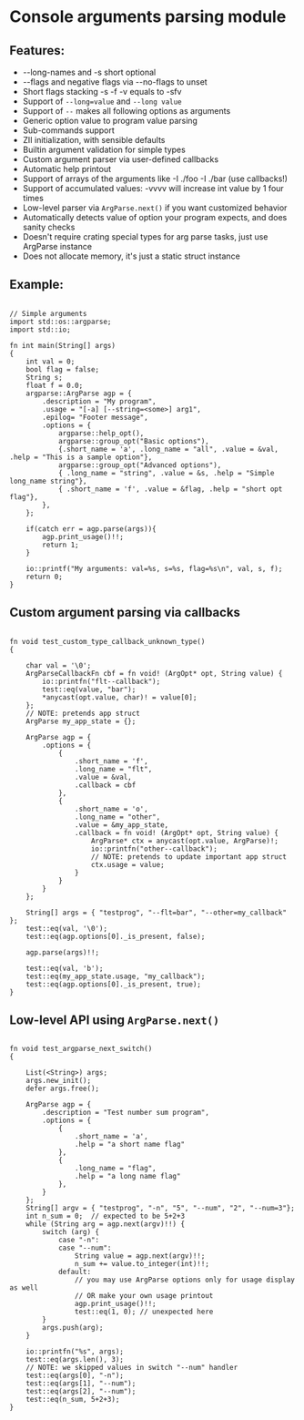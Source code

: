 # Console arguments parsing module

 ## Features:
 - --long-names and -s short optional
 - --flags and negative flags via --no-flags to unset
 - Short flags stacking -s -f -v equals to -sfv
 - Support of `--long=value` and `--long value`
 - Support of `--` makes all following options as arguments
 - Generic option value to program value parsing
 - Sub-commands support
 - ZII initialization, with sensible defaults
 - Builtin argument validation for simple types
 - Custom argument parser via user-defined callbacks
 - Automatic help printout
 - Support of arrays of the arguments like -I ./foo -I ./bar (use callbacks!)
 - Support of accumulated values: -vvvv will increase int value by 1 four times
 - Low-level parser via `ArgParse.next()` if you want customized behavior
 - Automatically detects value of option your program expects, and does sanity checks
 - Doesn't require crating special types for arg parse tasks, just use ArgParse instance 
 - Does not allocate memory, it's just a static struct instance

## Example:

```zig

// Simple arguments
import std::os::argparse;
import std::io;

fn int main(String[] args)
{
    int val = 0;
    bool flag = false;
    String s;
    float f = 0.0;
    argparse::ArgParse agp = {
        .description = "My program",
        .usage = "[-a] [--string=<some>] arg1",
        .epilog= "Footer message",
        .options = { 
            argparse::help_opt(),
            argparse::group_opt("Basic options"),
            {.short_name = 'a', .long_name = "all", .value = &val, .help = "This is a sample option"},
            argparse::group_opt("Advanced options"),
            { .long_name = "string", .value = &s, .help = "Simple long_name string"},
            { .short_name = 'f', .value = &flag, .help = "short opt flag"},
        }, 
    };

    if(catch err = agp.parse(args)){
        agp.print_usage()!!;
        return 1;
    }

    io::printf("My arguments: val=%s, s=%s, flag=%s\n", val, s, f);
    return 0;
}
```


## Custom argument parsing via callbacks

```zig

fn void test_custom_type_callback_unknown_type()
{

    char val = '\0';
    ArgParseCallbackFn cbf = fn void! (ArgOpt* opt, String value) {
        io::printfn("flt--callback");
        test::eq(value, "bar");
        *anycast(opt.value, char)! = value[0];
    };
    // NOTE: pretends app struct
    ArgParse my_app_state = {};

    ArgParse agp = {
        .options = {
            {
                .short_name = 'f',
                .long_name = "flt",
                .value = &val,
                .callback = cbf
            },
            {
                .short_name = 'o',
                .long_name = "other",
                .value = &my_app_state,
                .callback = fn void! (ArgOpt* opt, String value) {
                    ArgParse* ctx = anycast(opt.value, ArgParse)!;
                    io::printfn("other--callback");
                    // NOTE: pretends to update important app struct
                    ctx.usage = value;
                }
            }
        }
    };

    String[] args = { "testprog", "--flt=bar", "--other=my_callback" };
    test::eq(val, '\0');
    test::eq(agp.options[0]._is_present, false);

    agp.parse(args)!!;

    test::eq(val, 'b');
    test::eq(my_app_state.usage, "my_callback");
    test::eq(agp.options[0]._is_present, true);
}

```

## Low-level API using `ArgParse.next()`

```zig

fn void test_argparse_next_switch()
{

    List(<String>) args;
    args.new_init(); 
    defer args.free();

    ArgParse agp = {
        .description = "Test number sum program",
        .options = {
            {
                .short_name = 'a',
                .help = "a short name flag"
            },
            {
                .long_name = "flag",
                .help = "a long name flag"
            },
        }
    };
    String[] argv = { "testprog", "-n", "5", "--num", "2", "--num=3"};
    int n_sum = 0;  // expected to be 5+2+3
    while (String arg = agp.next(argv)!!) {
        switch (arg) {
            case "-n":
            case "--num":
                String value = agp.next(argv)!!;
                n_sum += value.to_integer(int)!!;
            default:
                // you may use ArgParse options only for usage display as well
                // OR make your own usage printout
                agp.print_usage()!!;
                test::eq(1, 0); // unexpected here
        }
        args.push(arg);
    }

    io::printfn("%s", args);
    test::eq(args.len(), 3);
    // NOTE: we skipped values in switch "--num" handler
    test::eq(args[0], "-n");
    test::eq(args[1], "--num");
    test::eq(args[2], "--num");
    test::eq(n_sum, 5+2+3);
}

```
